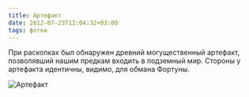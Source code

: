 ```yaml
---
title: Артефакт
date: 2012-07-23T12:04:32+03:00
tags: фотки
---
```


При раскопках был обнаружен древний могущественный артефакт, позволявший нашим предкам входить в подземный мир. Стороны у артефакта идентичны, видимо, для обмана Фортуны.

![](http://c358655.r55.cf1.rackcdn.com/moscowmetro.jpg "Артефакт")